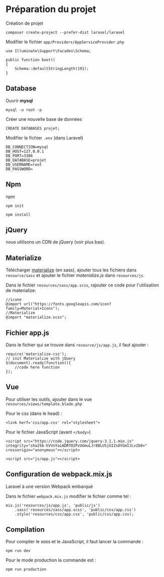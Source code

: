 # Préparation du projet

Création de projet 

    composer create-project --prefer-dist laravel/laravel

Modifier le fichier `app/Providers/AppServiceProvider.php`

    use Illuminate\Support\Facades\Schema;
    
    public function boot()
    {
        Schema::defaultStringLength(191);
    }

## Database

Ouvrir **mysql**

    mysql -u root -p

Créer une nouvelle base de données

    CREATE DATABASES projet;

Modifier le fichier `.env` (dans Laravel)

    DB_CONNECTION=mysql
    DB_HOST=127.0.0.1
    DB_PORT=3306
    DB_DATABASE=projet
    DB_USERNAME=root
    DB_PASSWORD=


## Npm

npm

    npm init
    
    npm install

## jQuery

nous utilisons un CDN de jQuery (voir plus bas).

## Materialize

Télécharger [materialize]('https://materializecss.com/getting-started.html') (en sass), ajouter tous les fichiers dans `resource/sass` et ajouter le fichier *materialize.js* dans `resources/js`.

Dans le fichier `resources/sass/app.scss`, rajouter ce code pour l'utilisation de materialize:

```
//icone
@import url("https://fonts.googleapis.com/icon?family=Material+Icons");
//Materialize
@import "materialize.scss";
```

## Fichier app.js

Dans le fichier qui se trouve dans `resource/js/app.js`, il faut ajouter : 

    require('materialize-css');
    // init Materialize with jQuery
    $(document).ready(function(){
        //code here function
    });

## Vue
Pour utiliser les outils, ajouter dans le vue `resources/views/template.blade.php`


Pour le css (dans le head) :

    <link herf='css/app.css' rel="stylesheet">

Pour le fichier JavaScript (avant `</body>`)

    <script src="https://code.jquery.com/jquery-3.1.1.min.js" integrity="sha256-hVVnYaiADRTO2PzUGmuLJr8BLUSjGIZsDYGmIJLv2b8=" crossorigin="anonymous"></script>
    
    <script src="js/app.js"></script>

## Configuration de webpack.mix.js

Laravel à une version Webpack embarqué

Dans le fichier `webpack.mix.js` modifier le fichier comme tel :

    mix.js('resources/js/app.js', 'public/js')
        .sass('resources/sass/app.scss', 'public/css/app.css')
        .style('resources/css/app.css', 'public/css/app.css);

## Compilation

 Pour compiler le *sass* et le JavaScript, il faut lancer la commande : 

    npm run dev

Pour le mode production la commande est :

    npm run production


